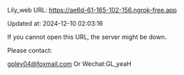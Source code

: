 Lily_web URL: https://ae6d-61-165-102-156.ngrok-free.app

Updated at: 2024-12-10 02:03:16

If you cannot open this URL, the server might be down.

Please contact: 

goley04@foxmail.com Or Wechat:GL_yeaH